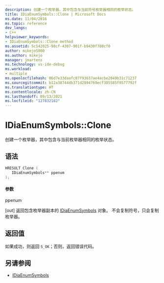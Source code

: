 ```yaml
---
description: 创建一个枚举器，其中包含与当前符号枚举器相同的枚举状态。
title: IDiaEnumSymbols::Clone | Microsoft Docs
ms.date: 11/04/2016
ms.topic: reference
dev_langs:
- C++
helpviewer_keywords:
- IDiaEnumSymbols::Clone method
ms.assetid: 5c542025-98cf-4307-901f-b9430f780cf0
author: mikejo5000
ms.author: mikejo
manager: jmartens
ms.technology: vs-ide-debug
ms.workload:
- multiple
ms.openlocfilehash: 06d7e33daafc87f93637ae4acbe2049b31c71237
ms.sourcegitcommit: b12a38744db371d2894769ecf305585f9577792f
ms.translationtype: HT
ms.contentlocale: zh-CN
ms.lasthandoff: 09/13/2021
ms.locfileid: "127832182"
---
```

# <a name="idiaenumsymbolsclone"></a>IDiaEnumSymbols::Clone
创建一个枚举器，其中包含与当前枚举器相同的枚举状态。

## <a name="syntax"></a>语法

```C++
HRESULT Clone ( 
   IDiaEnumSymbols** ppenum
);
```

#### <a name="parameters"></a>参数
 ppenum

[out] 返回包含枚举器副本的 [IDiaEnumSymbols](../../debugger/debug-interface-access/idiaenumsymbols.md) 对象。 不会复制符号，只会复制枚举器。

## <a name="return-value"></a>返回值
 如果成功，则返回 `S_OK`；否则，返回错误代码。

## <a name="see-also"></a>另请参阅
- [IDiaEnumSymbols](../../debugger/debug-interface-access/idiaenumsymbols.md)
